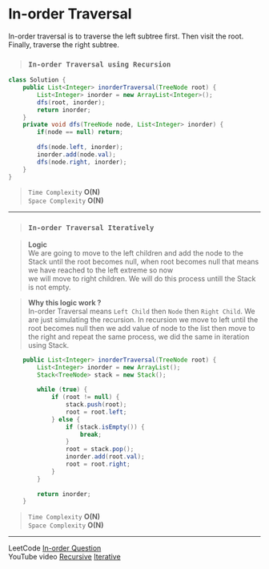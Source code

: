 #  In-order Traversal
In-order traversal is to traverse the left subtree first. Then visit the root. Finally, traverse the right subtree.

> ### `In-order Traversal using Recursion`
```java
class Solution {
    public List<Integer> inorderTraversal(TreeNode root) {
        List<Integer> inorder = new ArrayList<Integer>(); 
        dfs(root, inorder);
        return inorder; 
    }
    private void dfs(TreeNode node, List<Integer> inorder) {
        if(node == null) return; 
         
        dfs(node.left, inorder);
        inorder.add(node.val);
        dfs(node.right, inorder); 
    }
}
```
> `Time Complexity` **O(N)**   
> `Space Complexity` **O(N)**   
---

> ### `In-order Traversal Iteratively`

> **Logic**   
> We are going to move to the left children and add the node to the Stack until the root becomes null, when root becomes null that means we have reached to the left extreme so now       
> we will move to right children. We will do this process untill the Stack is not empty.    

> **Why this logic work ?**   
> In-order Traversal means `Left Child` then `Node` then `Right Child`. We are just simulating the recursion. In recursion we move to left until the root becomes null then we add
> value of node to the list then move to the right and repeat the same process, we did the same in iteration using Stack. 
               
```java
    public List<Integer> inorderTraversal(TreeNode root) {
        List<Integer> inorder = new ArrayList();
        Stack<TreeNode> stack = new Stack();
        
        while (true) {
            if (root != null) {
                stack.push(root);
                root = root.left;
            } else {
                if (stack.isEmpty()) {
                    break;
                }
                root = stack.pop();
                inorder.add(root.val);
                root = root.right;
            }
        }
        
        return inorder;
    }
```
> `Time Complexity` **O(N)**    
> `Space Complexity` **O(N)**    
----

LeetCode [In-order Question](https://leetcode.com/problems/binary-tree-inorder-traversal/)     
YouTube video [Recursive](https://www.youtube.com/watch?v=Z_NEgBgbRVI&list=PLgUwDviBIf0q8Hkd7bK2Bpryj2xVJk8Vk&index=7)   [Iterative](https://www.youtube.com/watch?v=lxTGsVXjwvM&list=PLgUwDviBIf0q8Hkd7bK2Bpryj2xVJk8Vk&index=11)
